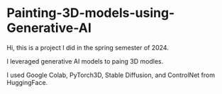 # Painting-3D-models-using-Generative-AI

Hi, this is a project I did in the spring semester of 2024.

I leveraged generative AI models to paing 3D modles. 

I used Google Colab, PyTorch3D, Stable Diffusion, and ControlNet from HuggingFace. 


